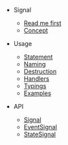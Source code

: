 
* Signal
  - [Read me first](README.md)
  - [Concept](concept.md)

* Usage
  - [Statement](guide/1-statement.md)
  - [Naming](guide/2-naming.md)
  - [Destruction](guide/3-destruction.md)
  - [Handlers](guide/4-handlers.md)
  - [Typings](guide/5-typings.md)
  - [Examples](guide/6-examples.md)

* API
  - [Signal](api/1-signal.md)
  - [EventSignal](api/2-event-signal.md)
  - [StateSignal](api/3-state-signal.md)